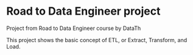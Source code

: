 # Road to Data Engineer project
Project from Road to Data Engineer course by DataTh

This project shows the basic concept of ETL, or Extract, Transform, and Load.
